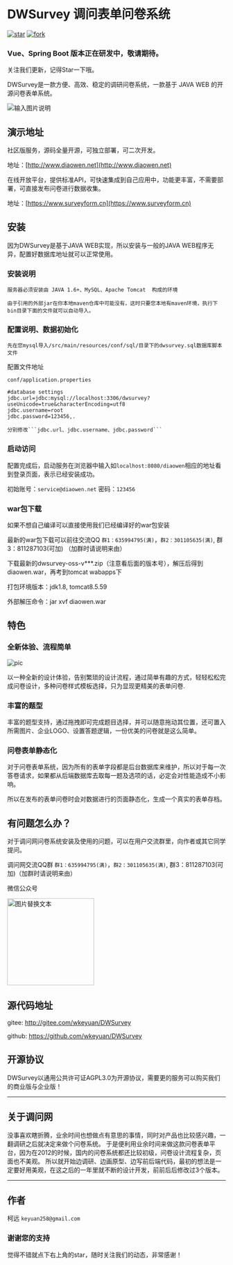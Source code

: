 # DWSurvey 调问表单问卷系统

[![star](https://gitee.com/wkeyuan/DWSurvey/badge/star.svg?theme=dark)](https://gitee.com/wkeyuan/DWSurvey/stargazers)
[![fork](https://gitee.com/wkeyuan/DWSurvey/badge/fork.svg?theme=dark)](https://gitee.com/wkeyuan/DWSurvey/members)

### Vue、Spring Boot 版本正在研发中，敬请期待。

关注我们更新，记得Star一下哦。 

DWSurvey是一款方便、高效、稳定的调研问卷系统，一款基于 JAVA WEB 的开源问卷表单系统。

![输入图片说明](https://images.gitee.com/uploads/images/2021/0416/132431_5d99a296_1401416.gif "dwsurvey-2.gif")

## 演示地址

社区版服务，源码全量开源，可独立部署，可二次开发。

 地址：[http://www.diaowen.net](http://www.diaowen.net)

在线开放平台，提供标准API，可快速集成到自己应用中，功能更丰富，不需要部署，可直接发布问卷进行数据收集。

 地址：[https://www.surveyform.cn](https://www.surveyform.cn)


## 安装

因为DWSurvey是基于JAVA WEB实现，所以安装与一般的JAVA WEB程序无异，配置好数据库地址就可以正常使用。

### 安装说明

	服务器必须安装由 JAVA 1.6+、MySQL、Apache Tomcat  构成的环境

	由于引用的外部jar在你本地maven仓库中可能没有，这时只要您本地有maven环境，执行下bin目录下面的文件就可以自动导入。

### 配置说明、数据初始化

    先在您mysql导入/src/main/resources/conf/sql/目录下的dwsurvey.sql数据库脚本文件

配置文件地址

    conf/application.properties

	#database settings
	jdbc.url=jdbc:mysql://localhost:3306/dwsurvey?useUnicode=true&characterEncoding=utf8
	jdbc.username=root
	jdbc.password=123456,.

    分别修改```jdbc.url、jdbc.username、jdbc.password```

### 启动访问

配置完成后，启动服务在浏览器中输入如```localhost:8080/diaowen```相应的地址看到登录页面，表示已经安装成功。

初始账号：```service@diaowen.net``` 密码：```123456```

### war包下载

如果不想自己编译可以直接使用我们已经编译好的war包安装

最新的war包下载可以前往交流QQ ```群1：635994795(满)```，```群2：301105635(满)```, 群3：811287103(可加) （加群时请说明来由）

下载最新的dwsurvey-oss-v***.zip（注意看后面的版本号），解压后得到diaowen.war，再考到tomcat wabapps下

打包环境版本：jdk1.8, tomcat8.5.59

外部解压命令：jar xvf diaowen.war

## 特色

### 全新体验、流程简单

![pic](http://diaowenwebfile.oss-cn-shenzhen.aliyuncs.com/images/gif/newUi.png)

以一种全新的设计体验，告别繁琐的设计流程，通过简单有趣的方式，轻轻松松完成问卷设计，多种问卷样式模板选择，只为显现更精美的表单问卷.

### 丰富的题型 

丰富的题型支持，通过拖拽即可完成题目选择，并可以随意拖动其位置，还可置入所需图片、企业LOGO、设置答题逻辑，一份优美的问卷就是这么简单。

### 问卷表单静态化

对于问卷表单系统，因为所有的表单字段都是后台数据库来维护，所以对于每一次答卷请求，如果都从后端数据库去取每一题及选项的话，必定会对性能造成不小影响。

所以在发布的表单问卷时会对数据进行的页面静态化，生成一个真实的表单存档。

## 有问题怎么办？

对于调问网问卷系统安装及使用的问题，可以在用户交流群里，向作者或其它同学提问。

调问网交流QQ群 ```群1：635994795(满)```，```群2：301105635(满)```, 群3：811287103(可加)（加群时请说明来由）

微信公众号

<img src="http://www.diaowen.net/images/dw_ewm.png" alt="图片替换文本" width="200" height="200" align="top" />

## 源代码地址

gitee: http://gitee.com/wkeyuan/DWSurvey

github: https://github.com/wkeyuan/DWSurvey

## 开源协议

DWSurvey以通用公共许可证AGPL3.0为开源协议，需要更的服务可以购买我们的商业版与企业版！

- - -

## 关于调问网

没事喜欢瞎折腾，业余时间也想做点有意思的事情，同时对产品也比较感兴趣，一翻调研之后就决定来做个问卷系统。
于是便利用业余时间来做这款问卷表单平台，因为在2012的时候，国内的问卷系统都还比较初级，问卷设计流程复杂，页面也不美观。
所以就开始边调研、边画原型、边写前后端代码，最初的想法是一定要好用美观，在这之后的一年里就不断的设计开发，前前后后修改过3个版本。

- - -

## 作者

 柯远 ```keyuan258@gmail.com```

### 谢谢您的支持

 觉得不错就点下右上角的star，随时关注我们的动态，非常感谢！
